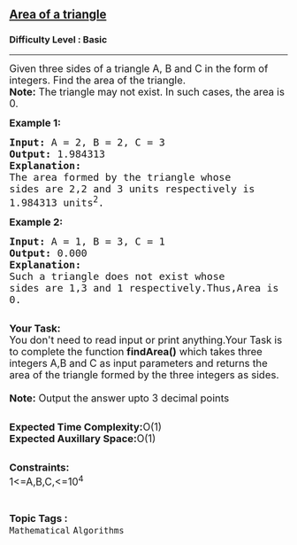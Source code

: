 <h2><a href="https://www.geeksforgeeks.org/problems/area-of-a-triangle5739/1?page=4&category=Arrays,Mathematical,Sorting&difficulty=Basic&status=unsolved&sortBy=submissions">Area of a triangle</a></h2><h3>Difficulty Level : Basic</h3><hr><div class="problems_problem_content__Xm_eO"><p><span style="font-size:18px">Given three sides of a triangle A, B and C in the form of integers. Find the area of the triangle.<br>
<strong>Note:</strong> The triangle may not exist. In such cases, the area is 0.</span></p>

<p><span style="font-size:18px"><strong>Example 1:</strong></span></p>

<pre><span style="font-size:18px"><strong>Input:</strong> A = 2, B = 2, C = 3
<strong>Output:</strong> 1.984313
<strong>Explanation:</strong>
The area formed by the triangle whose
sides are 2,2 and 3 units respectively is 
1.984313 units<sup>2</sup>.</span></pre>

<p><span style="font-size:18px"><strong>Example 2:</strong></span></p>

<pre><span style="font-size:18px"><strong>Input:</strong> A = 1, B = 3, C = 1
<strong>Output:</strong> 0.000
<strong>Explanation:</strong>
Such a triangle does not exist whose 
sides are 1,3 and 1 respectively.Thus,Area is
0.</span></pre>

<p><br>
<span style="font-size:18px"><strong>Your Task:</strong><br>
You don't need to read input or print anything.Your Task is to complete the function <strong>findArea()</strong> which takes three integers A,B and C as input parameters and returns the area of the triangle formed by the three integers as sides.<br>
<br>
<strong>Note:</strong> Output the answer upto 3 decimal points</span></p>

<p><br>
<span style="font-size:18px"><strong>Expected Time Complexity:</strong>O(1)<br>
<strong>Expected Auxillary Space:</strong>O(1)</span></p>

<p><br>
<span style="font-size:18px"><strong>Constraints:</strong><br>
1&lt;=A,B,C,&lt;=10<sup>4</sup></span></p>
</div><br><p><span style=font-size:18px><strong>Topic Tags : </strong><br><code>Mathematical</code>&nbsp;<code>Algorithms</code>&nbsp;